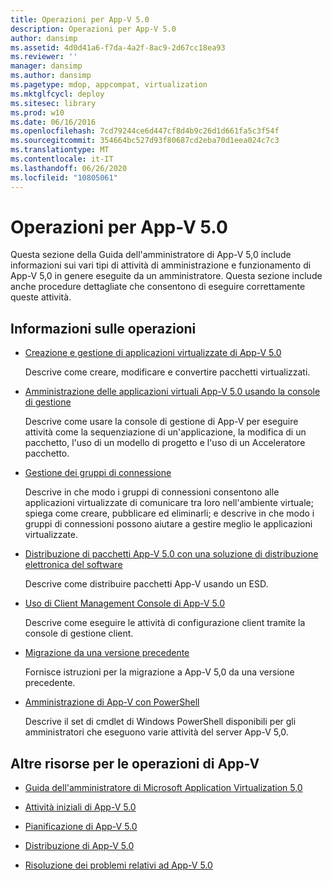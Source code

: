 ```yaml
---
title: Operazioni per App-V 5.0
description: Operazioni per App-V 5.0
author: dansimp
ms.assetid: 4d0d41a6-f7da-4a2f-8ac9-2d67cc18ea93
ms.reviewer: ''
manager: dansimp
ms.author: dansimp
ms.pagetype: mdop, appcompat, virtualization
ms.mktglfcycl: deploy
ms.sitesec: library
ms.prod: w10
ms.date: 06/16/2016
ms.openlocfilehash: 7cd79244ce6d447cf8d4b9c26d1d661fa5c3f54f
ms.sourcegitcommit: 354664bc527d93f80687cd2eba70d1eea024c7c3
ms.translationtype: MT
ms.contentlocale: it-IT
ms.lasthandoff: 06/26/2020
ms.locfileid: "10805061"
---
```

# Operazioni per App-V 5.0


Questa sezione della Guida dell'amministratore di App-V 5,0 include informazioni sui vari tipi di attività di amministrazione e funzionamento di App-V 5,0 in genere eseguite da un amministratore. Questa sezione include anche procedure dettagliate che consentono di eseguire correttamente queste attività.

## Informazioni sulle operazioni


-   [Creazione e gestione di applicazioni virtualizzate di App-V 5.0](creating-and-managing-app-v-50-virtualized-applications.md)

    Descrive come creare, modificare e convertire pacchetti virtualizzati.

-   [Amministrazione delle applicazioni virtuali App-V 5.0 usando la console di gestione](administering-app-v-50-virtual-applications-by-using-the-management-console.md)

    Descrive come usare la console di gestione di App-V per eseguire attività come la sequenziazione di un'applicazione, la modifica di un pacchetto, l'uso di un modello di progetto e l'uso di un Acceleratore pacchetto.

-   [Gestione dei gruppi di connessione](managing-connection-groups.md)

    Descrive in che modo i gruppi di connessioni consentono alle applicazioni virtualizzate di comunicare tra loro nell'ambiente virtuale; spiega come creare, pubblicare ed eliminarli; e descrive in che modo i gruppi di connessioni possono aiutare a gestire meglio le applicazioni virtualizzate.

-   [Distribuzione di pacchetti App-V 5.0 con una soluzione di distribuzione elettronica del software](deploying-app-v-50-packages-by-using-electronic-software-distribution--esd-.md)

    Descrive come distribuire pacchetti App-V usando un ESD.

-   [Uso di Client Management Console di App-V 5.0](using-the-app-v-50-client-management-console.md)

    Descrive come eseguire le attività di configurazione client tramite la console di gestione client.

-   [Migrazione da una versione precedente](migrating-from-a-previous-version-app-v-50.md)

    Fornisce istruzioni per la migrazione a App-V 5,0 da una versione precedente.

-   [Amministrazione di App-V con PowerShell](administering-app-v-by-using-powershell.md)

    Descrive il set di cmdlet di Windows PowerShell disponibili per gli amministratori che eseguono varie attività del server App-V 5,0.






## Altre risorse per le operazioni di App-V


-   [Guida dell'amministratore di Microsoft Application Virtualization 5,0](microsoft-application-virtualization-50-administrators-guide.md)

-   [Attività iniziali di App-V 5.0](getting-started-with-app-v-50--rtm.md)

-   [Pianificazione di App-V 5.0](planning-for-app-v-50-rc.md)

-   [Distribuzione di App-V 5.0](deploying-app-v-50.md)

-   [Risoluzione dei problemi relativi ad App-V 5.0](troubleshooting-app-v-50.md)

 

 





